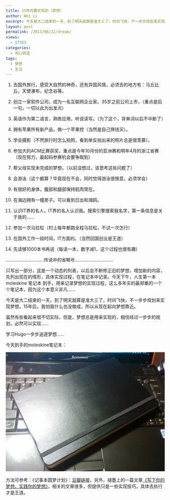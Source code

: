 ```yaml
---
title: 15年内要实现的（梦想）
author: Wei Li
excerpt: 今天是大二结束的一天，到了明天就算是准大三了，时间飞快，不一步步规划来实现梦想，15年后，我怕我什么也没做成，所以从现在起向梦想靠近。
layout: post
permalink: /2011/06/22/dream/
views:
  - 17353
categories:
  - 闲心碎语
tags:
  - 梦想
  - 生活
---
```

1. 去国外旅行，感受大自然的神奇，还有异国风情，必须去的地方有：马丘比丘，天使瀑布，纪念谷等。


2. 创立一家软件公司，成为一名互联网企业家。35岁之前公司上市，（重点是后一句，一切以此为出发点）

3. 英语作为第二语言，熟练应用，听说读写。（为了这个，背单词以后不中断了）

4. 拥有苹果所有新产品，做一个苹果控（当然是自己挣钱买）。

5. 学会摄影（不然旅行时怎么拍照，看到单反拍出来的照片总是很羡慕）。

6. 参加大的ACM比赛获奖，重点是今年10月份的亚洲赛和明年4月的浙江省赛（现在努力，最起码参赛机会要争取到）

7. 帮父母实现未完成的梦想，（以前没想过，该思考这些问题了）

8. 会游泳（这个都算？毕竟现在不会，同时觉得游泳很惬意，必须学会）

9. 有很好的身体，腹部和腿部保持肌肉常在。

10. 在海边拥有一幢房子。可以看到日出和海鸥。

11. 认识IT界的名人，IT界的名人认识我。搜索引擎搜索我名字，第一条信息是关于我的……

12. 参加一次马拉松（村上每年都跑全程马拉松，不试一次怎行）

13. 在国外工作一段时间，IT方面的。（当然回国创业是王道）

14. 先读够1000本书再说（每读一本，数字减1，这个过程也很有趣）

…………………………传说中的省略号…………………………

只写出一部分，这是一个动态的列表，以后会不断修正旧的梦想，增加新的内容，先列出现在的情形，具体实现过程，在笔记本中记录。今天下午，人生第一本 moleskine 笔记本 到手，用来记录梦想的实现过程，这么多年买的最郑重的一个个笔记本，因为这个本意义非凡……

今天是大二结束的一天，到了明天就算是准大三了，时间飞快，不一步步规划来实现梦想，15年后，我怕我什么也没做成，所以从现在起向梦想靠近。

虽然有些看起来很不切实际，但是，梦想总是用来实现的，相信经过一步步的规划，必然可以实现……

学习Hugo一步步追逐梦想……

今天到手的moleskine笔记本：

![Image](/uploads/2011/06/moleskine.jpg)

方法可参考：《记事本圆梦计划》：[豆瓣链接][2]，另外，褪墨上的一篇文章[《写下你的梦想，实践你的梦想》][4]，相关的文章很多，但提供只是一些实现技巧，具体去执行才是王道。

 [2]: http://book.douban.com/subject/2033803/
 [3]: http://wenku.baidu.com/view/ccb1ac66783e0912a2162a9f.html
 [4]: http://www.mifengtd.cn/articles/record-your-dreams-and-accomplish-them.html